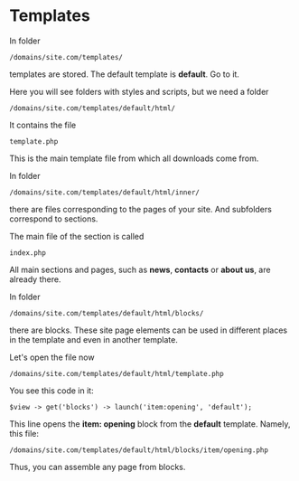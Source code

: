 # Templates

In folder

	/domains/site.com/templates/

templates are stored. The default template is **default**. Go to it.

Here you will see folders with styles and scripts, but we need a folder

	/domains/site.com/templates/default/html/

It contains the file

	template.php

This is the main template file from which all downloads come from.

In folder

	/domains/site.com/templates/default/html/inner/

there are files corresponding to the pages of your site. And subfolders correspond to sections.

The main file of the section is called

	index.php

All main sections and pages, such as **news**, **contacts** or **about us**, are already there.

In folder

	/domains/site.com/templates/default/html/blocks/

there are blocks. These site page elements can be used in different places in the template and even in another template.

Let's open the file now

	/domains/site.com/templates/default/html/template.php

You see this code in it:

	$view -> get('blocks') -> launch('item:opening', 'default');

This line opens the **item: opening** block from the **default** template. Namely, this file:

	/domains/site.com/templates/default/html/blocks/item/opening.php

Thus, you can assemble any page from blocks.